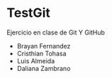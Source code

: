 # TestGit
Ejercicio en clase de Git Y GitHub
- Brayan Fernandez
- Cristhian Tohasa
- Luis Almeida
- Daliana Zambrano


